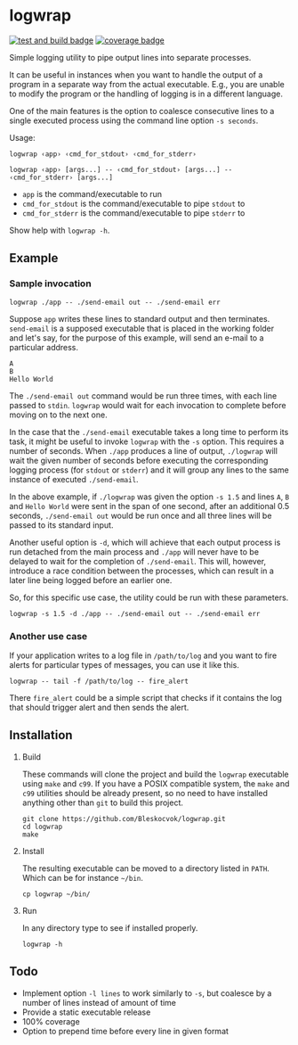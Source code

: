 # logwrap

[![test and build badge](https://github.com/Bleskocvok/logwrap/actions/workflows/build-test.yml/badge.svg)](https://github.com/Bleskocvok/logwrap/actions/workflows/build-test.yml)
[![coverage badge](https://img.shields.io/endpoint?url=https://raw.githubusercontent.com/wiki/Bleskocvok/logwrap/coverage.md)](https://github.com/Bleskocvok/logwrap/actions/workflows/build-test.yml)

Simple logging utility to pipe output lines into separate processes.

It can be useful in instances when you want to handle the output of a program
in a separate way from the actual executable. E.g., you are unable to modify
the program or the handling of logging is in a different language.

One of the main features is the option to coalesce consecutive lines to a single
executed process using the command line option `-s seconds`.

Usage:

```
logwrap ‹app› ‹cmd_for_stdout› ‹cmd_for_stderr›
```

```
logwrap ‹app› [args...] -- ‹cmd_for_stdout› [args...] -- ‹cmd_for_stderr› [args...]
```

- `app` is the command/executable to run
- `cmd_for_stdout` is the command/executable to pipe `stdout` to
- `cmd_for_stderr` is the command/executable to pipe `stderr` to

Show help with `logwrap -h`.

## Example

### Sample invocation

```
logwrap ./app -- ./send-email out -- ./send-email err
```

Suppose `app` writes these lines to standard output and then terminates.
`send-email` is a supposed executable that is placed in the working folder and
let's say, for the purpose of this example, will send an e-mail to a particular
address.

```
A
B
Hello World
```

The `./send-email out` command would be run three times, with each line passed to
`stdin`. `logwrap` would wait for each invocation to complete before moving on
to the next one.

In the case that the `./send-email` executable takes a long time to perform its
task, it might be useful to invoke `logwrap` with the `-s` option. This
requires a number of seconds. When `./app` produces a line of output,
`./logwrap` will wait the given number of seconds before executing the
corresponding logging process (for `stdout` or `stderr`) and it will group any lines to
the same instance of executed `./send-email`.

In the above example, if `./logwrap` was given the option `-s 1.5` and lines
`A`, `B` and `Hello World` were sent in the span of one second, after an
additional 0.5 seconds, `./send-email out` would be run once and all three lines will be
passed to its standard input.

Another useful option is `-d`, which will achieve that each output process is
run detached from the main process and `./app` will never have to be delayed to
wait for the completion of `./send-email`. This will, however, introduce
a race condition between the processes, which can result in a later line
being logged before an earlier one.

So, for this specific use case, the utility could be run with these
parameters.

```
logwrap -s 1.5 -d ./app -- ./send-email out -- ./send-email err
```


### Another use case

If your application writes to a log file in `/path/to/log` and you want to fire
alerts for particular types of messages, you can use it like this.

```
logwrap -- tail -f /path/to/log -- fire_alert
```

There `fire_alert` could be a simple script that checks if it contains the log
that should trigger alert and then sends the alert.

## Installation

1. Build

    These commands will clone the project and build the `logwrap` executable
    using `make` and `c99`. If you have a POSIX compatible system, the `make`
    and `c99` utilities should be already present, so no need to have installed
    anything other than `git` to build this project.

    ```
    git clone https://github.com/Bleskocvok/logwrap.git
    cd logwrap
    make
    ```

2. Install

    The resulting executable can be moved to a directory listed in `PATH`.
    Which can be for instance `~/bin`.

    ```
    cp logwrap ~/bin/
    ```

3. Run

    In any directory type to see if installed properly.

    ```
    logwrap -h
    ```

## Todo
- Implement option `-l lines` to work similarly to `-s`, but coalesce by a number of lines instead of amount of time
- Provide a static executable release
- 100% coverage
- Option to prepend time before every line in given format
